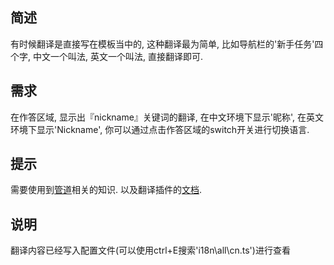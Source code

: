 ## 简述

有时候翻译是直接写在模板当中的, 这种翻译最为简单, 比如导航栏的'新手任务'四个字, 中文一个叫法, 英文一个叫法, 直接翻译即可.

## 需求

在作答区域, 显示出『nickname』关键词的翻译, 在中文环境下显示'昵称', 在英文环境下显示'Nickname', 你可以通过点击作答区域的switch开关进行切换语言.  

## 提示

需要使用到[管道](https://eve-sama.github.io/ng-docs/#/angular/pipe)相关的知识. 以及翻译插件的[文档](https://github.com/ngx-translate/core).

## 说明

翻译内容已经写入配置文件(可以使用ctrl+E搜索'i18n\all\cn.ts')进行查看
